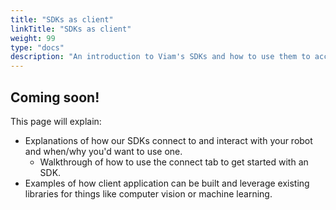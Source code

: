 ```yaml
---
title: "SDKs as client"
linkTitle: "SDKs as client"
weight: 99
type: "docs"
description: "An introduction to Viam's SDKs and how to use them to access and control your robot."
---
```

## Coming soon!
This page will explain:

- Explanations of how our SDKs connect to and interact with your robot and when/why you'd want to use one.
  - Walkthrough of how to use the connect tab to get started with an SDK.
- Examples of how client application can be built and leverage existing libraries for things like computer vision or machine learning.
